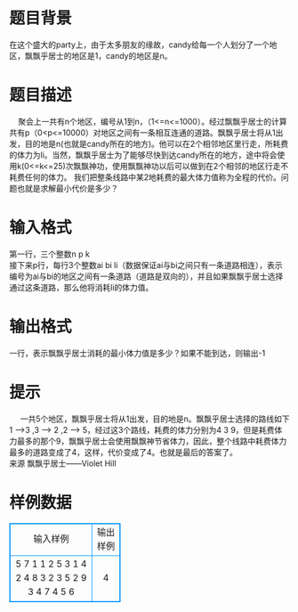 # 

 
 # 题目背景 
在这个盛大的party上，由于太多朋友的缘故，candy给每一个人划分了一个地区，飘飘乎居士的地区是1，candy的地区是n。 

 
 # 题目描述 
&nbsp;&nbsp;&nbsp;&nbsp;聚会上一共有n个地区，编号从1到n，（1&lt;=n&lt;=1000）。经过飘飘乎居士的计算共有p（0&lt;p&lt;=10000）对地区之间有一条相互连通的道路。飘飘乎居士将从1出发，目的地是n(也就是candy所在的地方)。他可以在2个相邻地区里行走，所耗费的体力为li。当然，飘飘乎居士为了能够尽快到达candy所在的地方，途中将会使用k(0&lt;=k&lt;=25)次飘飘神功，使用飘飘神功以后可以做到在2个相邻的地区行走不耗费任何的体力。&nbsp;我们把整条线路中某2地耗费的最大体力值称为全程的代价。问题也就是求解最小代价是多少？ 

 
 # 输入格式 
第一行，三个整数n&nbsp;p&nbsp;k<BR>接下来p行，每行3个整数ai&nbsp;bi&nbsp;li（数据保证ai与bi之间只有一条道路相连），表示编号为ai与bi的地区之间有一条道路（道路是双向的），并且如果飘飘乎居士选择通过这条道路，那么他将消耗li的体力值。<BR> 

 
 # 输出格式 
一行，表示飘飘乎居士消耗的最小体力值是多少？如果不能到达，则输出-1 

 
 # 提示 
&nbsp;&nbsp;&nbsp;&nbsp;&nbsp;一共5个地区，飘飘乎居士将从1出发，目的地是n。飘飘乎居士选择的路线如下1&nbsp;—&gt;3&nbsp;,3&nbsp;—&gt;&nbsp;2&nbsp;,2&nbsp;—&gt;&nbsp;5，经过这3个路线，耗费的体力分别为4&nbsp;3&nbsp;9，但是耗费体力最多的那个9，飘飘乎居士会使用飘飘神节省体力，因此，整个线路中耗费体力最多的道路变成了4，这样，代价变成了4。也就是最后的答案了。<BR>来源&nbsp;飘飘乎居士——Violet&nbsp;Hill&nbsp; 
# 样例数据
<style>
        table,table tr th, table tr td { border:1px solid #0094ff; }
        table { width: 200px; min-height: 25px; line-height: 25px; text-align: center; border-collapse: collapse;}   
    </style>
<table>
	<tr>
		<td>输入样例</td>
		<td>输出样例</td>
	</tr>
<tr><td>5 7 1
1 2 5
3 1 4
2 4 8
3 2 3
5 2 9
3 4 7
4 5 6
</td><td>4</td></tr></table>
